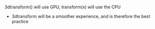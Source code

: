 
3dtransform() will use GPU, transform(x) will use the CPU
- 3dtransform will be a smoother experience, and is therefore the best practice
